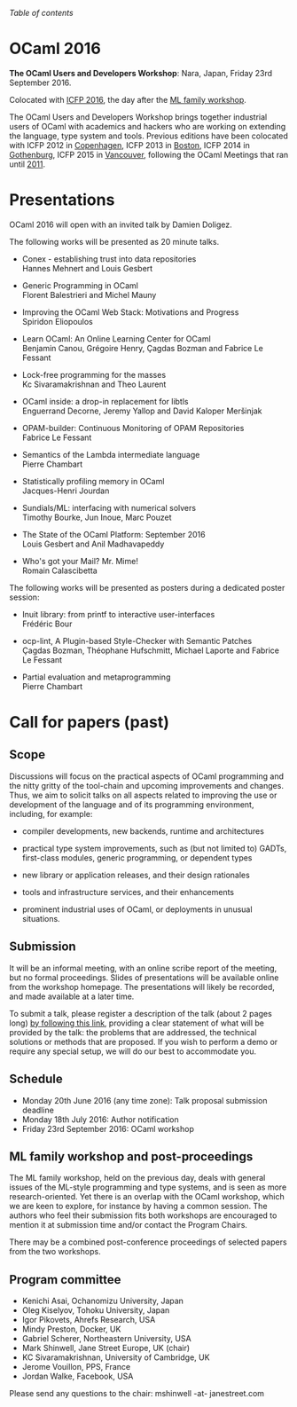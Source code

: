 <!-- ((! set title 2016 !)) -->

*Table of contents*

OCaml 2016
==========

**The OCaml Users and Developers Workshop**: Nara, Japan, Friday 23rd September 2016.

Colocated with [ICFP 2016](http://icfpconference.org/icfp2016/),
the day after the [ML family workshop](http://www.mlworkshop.org/ml2016/).

The OCaml Users and Developers Workshop brings together industrial users of
OCaml with academics and hackers who are working on extending the language,
type system and tools.
Previous editions have been colocated with ICFP 2012 in
[Copenhagen](http://oud.ocaml.org/2012/), ICFP 2013 in
[Boston](../2013), ICFP 2014 in [Gothenburg](../2014),
ICFP 2015 in [Vancouver](../2015),
following the OCaml Meetings that ran until [2011](../2011).

Presentations
=============

OCaml 2016 will open with an invited talk by Damien Doligez.

The following works will be presented as 20 minute talks.

- Conex - establishing trust into data repositories  
  Hannes Mehnert and Louis Gesbert

- Generic Programming in OCaml  
  Florent Balestrieri and Michel Mauny

- Improving the OCaml Web Stack: Motivations and Progress  
  Spiridon Eliopoulos

- Learn OCaml: An Online Learning Center for OCaml  
  Benjamin Canou, Grégoire Henry, Çagdas Bozman and Fabrice Le Fessant

- Lock-free programming for the masses  
  Kc Sivaramakrishnan and Theo Laurent

- OCaml inside: a drop-in replacement for libtls  
  Enguerrand Decorne, Jeremy Yallop and David Kaloper Meršinjak

- OPAM-builder: Continuous Monitoring of OPAM Repositories  
  Fabrice Le Fessant

- Semantics of the Lambda intermediate language  
  Pierre Chambart

- Statistically profiling memory in OCaml  
  Jacques-Henri Jourdan

- Sundials/ML: interfacing with numerical solvers  
  Timothy Bourke, Jun Inoue, Marc Pouzet

- The State of the OCaml Platform: September 2016  
  Louis Gesbert and Anil Madhavapeddy

- Who's got your Mail? Mr. Mime!  
  Romain Calascibetta

The following works will be presented as posters during a dedicated
poster session:

- Inuit library: from printf to interactive user-interfaces  
  Frédéric Bour

- ocp-lint, A Plugin-based Style-Checker with Semantic Patches  
  Çagdas Bozman, Théophane Hufschmitt, Michael Laporte and Fabrice Le Fessant

- Partial evaluation and metaprogramming  
  Pierre Chambart


Call for papers (past)
======================

Scope
-----

Discussions will focus on the practical aspects of OCaml programming and
the nitty gritty of the tool-chain and upcoming improvements and changes.
Thus, we aim to solicit talks on all aspects related to improving the use
or development of the language and of its programming environment,
including, for example:

- compiler developments, new backends, runtime and architectures

- practical type system improvements, such as (but not limited to)
  GADTs, first-class modules, generic programming, or dependent types

- new library or application releases, and their design rationales

- tools and infrastructure services, and their enhancements

- prominent industrial uses of OCaml, or deployments in unusual
  situations.

Submission
----------

It will be an informal meeting, with an online scribe report of the
meeting, but no formal proceedings.  Slides of presentations will be
available online from the workshop homepage.  The presentations will
likely be recorded, and made available at a later time.

To submit a talk, please register a description of the talk (about 2
pages long) [by following this link](https://www.easychair.org/conferences/?conf=oud2016),
providing a clear statement of what will be provided by the talk: the
problems that are addressed, the technical solutions or methods that are
proposed.  If you wish to perform a demo or require any special setup, we
will do our best to accommodate you.

Schedule
--------

- Monday 20th June 2016 (any time zone): Talk proposal submission deadline
- Monday 18th July 2016: Author notification
- Friday 23rd September 2016: OCaml workshop

ML family workshop and post-proceedings
---------------------------------------

The ML family workshop, held on the previous day, deals with general
issues of the ML-style programming and type systems, and is seen as more
research-oriented.  Yet there is an overlap with the OCaml workshop,
which we are keen to explore, for instance by having a common session.
The authors who feel their submission fits both workshops are encouraged
to mention it at submission time and/or contact the Program Chairs.

There may be a combined post-conference proceedings of selected papers
from the two workshops.

Program committee
-----------------

- Kenichi Asai, Ochanomizu University, Japan
- Oleg Kiselyov, Tohoku University, Japan
- Igor Pikovets, Ahrefs Research, USA
- Mindy Preston, Docker, UK
- Gabriel Scherer, Northeastern University, USA
- Mark Shinwell, Jane Street Europe, UK (chair)
- KC Sivaramakrishnan, University of Cambridge, UK
- Jerome Vouillon, PPS, France
- Jordan Walke, Facebook, USA

Please send any questions to the chair: mshinwell -at- janestreet.com
